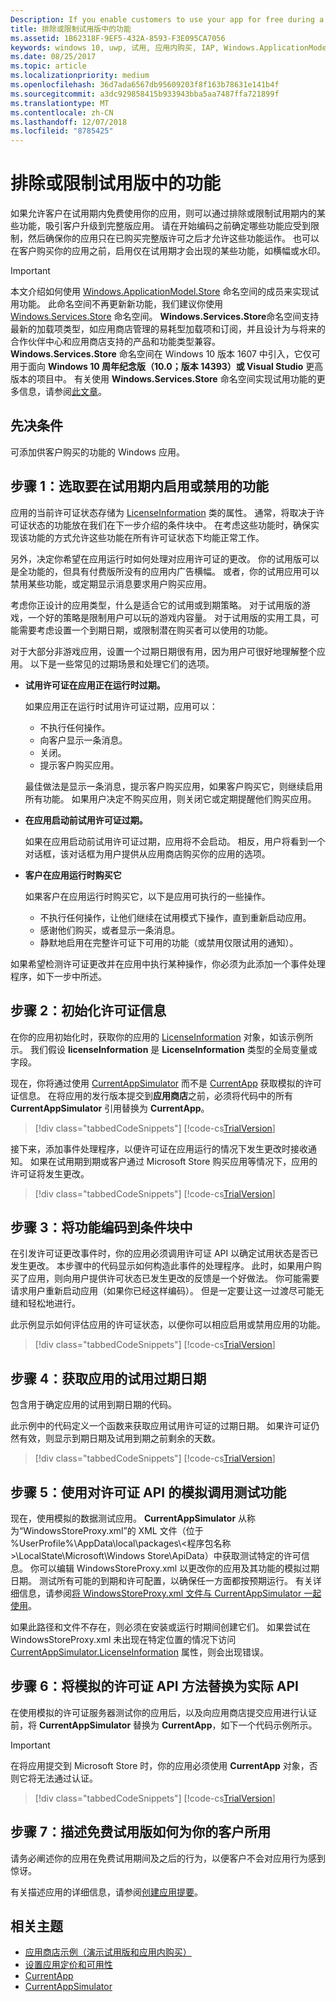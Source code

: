 ```yaml
---
Description: If you enable customers to use your app for free during a trial period, you can entice your customers to upgrade to the full version of your app by excluding or limiting some features during the trial period.
title: 排除或限制试用版中的功能
ms.assetid: 1B62318F-9EF5-432A-8593-F3E095CA7056
keywords: windows 10, uwp, 试用, 应用内购买, IAP, Windows.ApplicationModel.Store
ms.date: 08/25/2017
ms.topic: article
ms.localizationpriority: medium
ms.openlocfilehash: 36d7ada6567db95609203f8f163b78631e141b4f
ms.sourcegitcommit: a3dc929858415b933943bba5aa7487ffa721899f
ms.translationtype: MT
ms.contentlocale: zh-CN
ms.lasthandoff: 12/07/2018
ms.locfileid: "8785425"
---
```

# <a name="exclude-or-limit-features-in-a-trial-version"></a>排除或限制试用版中的功能

如果允许客户在试用期内免费使用你的应用，则可以通过排除或限制试用期内的某些功能，吸引客户升级到完整版应用。 请在开始编码之前确定哪些功能应受到限制，然后确保你的应用只在已购买完整版许可之后才允许这些功能运作。 也可以在客户购买你的应用之前，启用仅在试用期才会出现的某些功能，如横幅或水印。

> [!IMPORTANT]
> 本文介绍如何使用 [Windows.ApplicationModel.Store](https://msdn.microsoft.com/library/windows/apps/windows.applicationmodel.store.aspx) 命名空间的成员来实现试用功能。 此命名空间不再更新新功能，我们建议你使用 [Windows.Services.Store](https://msdn.microsoft.com/library/windows/apps/windows.services.store.aspx) 命名空间。 **Windows.Services.Store**命名空间支持最新的加载项类型，如应用商店管理的易耗型加载项和订阅，并且设计为与将来的合作伙伴中心和应用商店支持的产品和功能类型兼容。 **Windows.Services.Store** 命名空间在 Windows 10 版本 1607 中引入，它仅可用于面向 **Windows 10 周年纪念版（10.0；版本 14393）或 Visual Studio** 更高版本的项目中。 有关使用 **Windows.Services.Store** 命名空间实现试用功能的更多信息，请参阅[此文章](implement-a-trial-version-of-your-app.md)。

## <a name="prerequisites"></a>先决条件

可添加供客户购买的功能的 Windows 应用。

## <a name="step-1-pick-the-features-you-want-to-enable-or-disable-during-the-trial-period"></a>步骤 1：选取要在试用期内启用或禁用的功能

应用的当前许可证状态存储为 [LicenseInformation](https://msdn.microsoft.com/library/windows/apps/br225157) 类的属性。 通常，将取决于许可证状态的功能放在我们在下一步介绍的条件块中。 在考虑这些功能时，确保实现该功能的方式允许这些功能在所有许可证状态下均能正常工作。

另外，决定你希望在应用运行时如何处理对应用许可证的更改。 你的试用版可以是全功能的，但具有付费版所没有的应用内广告横幅。 或者，你的试用应用可以禁用某些功能，或定期显示消息要求用户购买应用。

考虑你正设计的应用类型，什么是适合它的试用或到期策略。 对于试用版的游戏，一个好的策略是限制用户可以玩的游戏内容量。 对于试用版的实用工具，可能需要考虑设置一个到期日期，或限制潜在购买者可以使用的功能。

对于大部分非游戏应用，设置一个过期日期很有用，因为用户可很好地理解整个应用。 以下是一些常见的过期场景和处理它们的选项。

-   **试用许可证在应用正在运行时过期。**

    如果应用正在运行时试用许可证过期，应用可以：

    -   不执行任何操作。
    -   向客户显示一条消息。
    -   关闭。
    -   提示客户购买应用。

    最佳做法是显示一条消息，提示客户购买应用，如果客户购买它，则继续启用所有功能。 如果用户决定不购买应用，则关闭它或定期提醒他们购买应用。

-   **在应用启动前试用许可证过期。**

    如果在应用启动前试用许可证过期，应用将不会启动。 相反，用户将看到一个对话框，该对话框为用户提供从应用商店购买你的应用的选项。

-   **客户在应用运行时购买它**

    如果客户在应用运行时购买它，以下是应用可执行的一些操作。

    -   不执行任何操作，让他们继续在试用模式下操作，直到重新启动应用。
    -   感谢他们购买，或者显示一条消息。
    -   静默地启用在完整许可证下可用的功能（或禁用仅限试用的通知）。

如果希望检测许可证更改并在应用中执行某种操作，你必须为此添加一个事件处理程序，如下一步中所述。

## <a name="step-2-initialize-the-license-info"></a>步骤 2：初始化许可证信息

在你的应用初始化时，获取你的应用的 [LicenseInformation](https://msdn.microsoft.com/library/windows/apps/br225157) 对象，如该示例所示。 我们假设 **licenseInformation** 是 **LicenseInformation** 类型的全局变量或字段。

现在，你将通过使用 [CurrentAppSimulator](https://msdn.microsoft.com/library/windows/apps/hh779766) 而不是 [CurrentApp](https://msdn.microsoft.com/library/windows/apps/hh779765) 获取模拟的许可证信息。 在将应用的发行版本提交到**应用商店**之前，必须将代码中的所有 **CurrentAppSimulator** 引用替换为 **CurrentApp**。

> [!div class="tabbedCodeSnippets"]
[!code-cs[TrialVersion](./code/InAppPurchasesAndLicenses/cs/TrialVersion.cs#InitializeLicenseTest)]

接下来，添加事件处理程序，以便许可证在应用运行的情况下发生更改时接收通知。 如果在试用期到期或客户通过 Microsoft Store 购买应用等情况下，应用的许可证将发生更改。

> [!div class="tabbedCodeSnippets"]
[!code-cs[TrialVersion](./code/InAppPurchasesAndLicenses/cs/TrialVersion.cs#InitializeLicenseTestWithEvent)]

## <a name="step-3-code-the-features-in-conditional-blocks"></a>步骤 3：将功能编码到条件块中

在引发许可证更改事件时，你的应用必须调用许可证 API 以确定试用状态是否已发生更改。 本步骤中的代码显示如何构造此事件的处理程序。 此时，如果用户购买了应用，则向用户提供许可状态已发生更改的反馈是一个好做法。 你可能需要请求用户重新启动应用（如果你已经这样编码）。 但是一定要让这一过渡尽可能无缝和轻松地进行。

此示例显示如何评估应用的许可证状态，以便你可以相应启用或禁用应用的功能。

> [!div class="tabbedCodeSnippets"]
[!code-cs[TrialVersion](./code/InAppPurchasesAndLicenses/cs/TrialVersion.cs#ReloadLicense)]

## <a name="step-4-get-an-apps-trial-expiration-date"></a>步骤 4：获取应用的试用过期日期

包含用于确定应用的试用到期日期的代码。

此示例中的代码定义一个函数来获取应用试用许可证的过期日期。 如果许可证仍然有效，则显示到期日期及试用到期之前剩余的天数。

> [!div class="tabbedCodeSnippets"]
[!code-cs[TrialVersion](./code/InAppPurchasesAndLicenses/cs/TrialVersion.cs#DisplayTrialVersionExpirationTime)]

## <a name="step-5-test-the-features-using-simulated-calls-to-the-license-api"></a>步骤 5：使用对许可证 API 的模拟调用测试功能

现在，使用模拟的数据测试应用。 **CurrentAppSimulator** 从称为“WindowsStoreProxy.xml”的 XML 文件（位于 %UserProfile%\\AppData\\local\\packages\\&lt;程序包名称&gt;\\LocalState\\Microsoft\\Windows Store\\ApiData）中获取测试特定的许可信息。 你可以编辑 WindowsStoreProxy.xml 以更改你的应用及其功能的模拟过期日期。 测试所有可能的到期和许可配置，以确保任一方面都按预期运行。 有关详细信息，请参阅[将 WindowsStoreProxy.xml 文件与 CurrentAppSimulator 一起使用](in-app-purchases-and-trials-using-the-windows-applicationmodel-store-namespace.md#proxy)。

如果此路径和文件不存在，则必须在安装或运行时期间创建它们。 如果尝试在 WindowsStoreProxy.xml 未出现在特定位置的情况下访问 [CurrentAppSimulator.LicenseInformation](https://docs.microsoft.com/uwp/api/windows.applicationmodel.store.currentappsimulator.licenseinformation) 属性，则会出现错误。

## <a name="step-6-replace-the-simulated-license-api-methods-with-the-actual-api"></a>步骤 6：将模拟的许可证 API 方法替换为实际 API

在使用模拟的许可证服务器测试你的应用后，以及向应用商店提交应用进行认证前，将 **CurrentAppSimulator** 替换为 **CurrentApp**，如下一个代码示例所示。

> [!IMPORTANT]
> 在将应用提交到 Microsoft Store 时，你的应用必须使用 **CurrentApp** 对象，否则它将无法通过认证。

> [!div class="tabbedCodeSnippets"]
[!code-cs[TrialVersion](./code/InAppPurchasesAndLicenses/cs/TrialVersion.cs#InitializeLicenseRetailWithEvent)]

## <a name="step-7-describe-how-the-free-trial-works-to-your-customers"></a>步骤 7：描述免费试用版如何为你的客户所用

请务必阐述你的应用在免费试用期间及之后的行为，以便客户不会对应用行为感到惊讶。

有关描述应用的详细信息，请参阅[创建应用提要](https://msdn.microsoft.com/library/windows/apps/mt148529)。

## <a name="related-topics"></a>相关主题

* [应用商店示例（演示试用版和应用内购买）](https://github.com/Microsoft/Windows-universal-samples/tree/win10-1507/Samples/Store)
* [设置应用定价和可用性](https://msdn.microsoft.com/library/windows/apps/mt148548)
* [CurrentApp](https://msdn.microsoft.com/library/windows/apps/hh779765)
* [CurrentAppSimulator](https://msdn.microsoft.com/library/windows/apps/hh779766)
 

 
